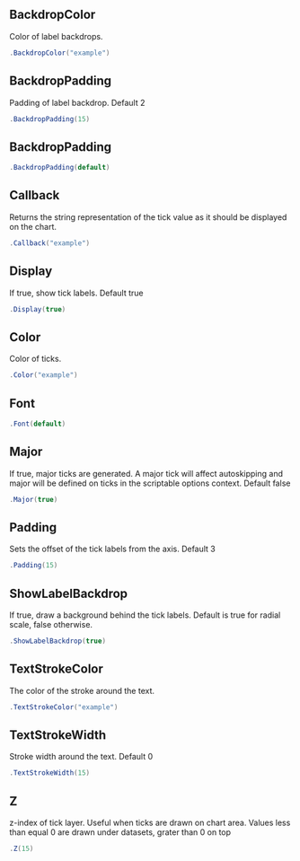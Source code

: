 ## BackdropColor
Color of label backdrops.
```csharp
.BackdropColor("example")
```

## BackdropPadding
Padding of label backdrop. Default 2
```csharp
.BackdropPadding(15)
```

## BackdropPadding

```csharp
.BackdropPadding(default)
```

## Callback
Returns the string representation of the tick value as it should be displayed on the chart.
```csharp
.Callback("example")
```

## Display
If true, show tick labels. Default true
```csharp
.Display(true)
```

## Color
Color of ticks.
```csharp
.Color("example")
```

## Font

```csharp
.Font(default)
```

## Major
If true, major ticks are generated. 
            A major tick will affect autoskipping and major will be defined on ticks in the scriptable options context.
            Default false
```csharp
.Major(true)
```

## Padding
Sets the offset of the tick labels from the axis. Default 3
```csharp
.Padding(15)
```

## ShowLabelBackdrop
If true, draw a background behind the tick labels.
            Default is true for radial scale, false otherwise.
```csharp
.ShowLabelBackdrop(true)
```

## TextStrokeColor
The color of the stroke around the text.
```csharp
.TextStrokeColor("example")
```

## TextStrokeWidth
Stroke width around the text. Default 0
```csharp
.TextStrokeWidth(15)
```

## Z
z-index of tick layer. Useful when ticks are drawn on chart area. 
            Values less than equal 0 are drawn under datasets, grater than 0 on top
```csharp
.Z(15)
```

